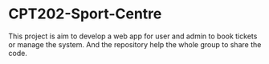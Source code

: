 # CPT202-Sport-Centre
This project is aim to develop a web app for user and admin to book tickets or manage the system. And the repository help the whole group to share the code.
